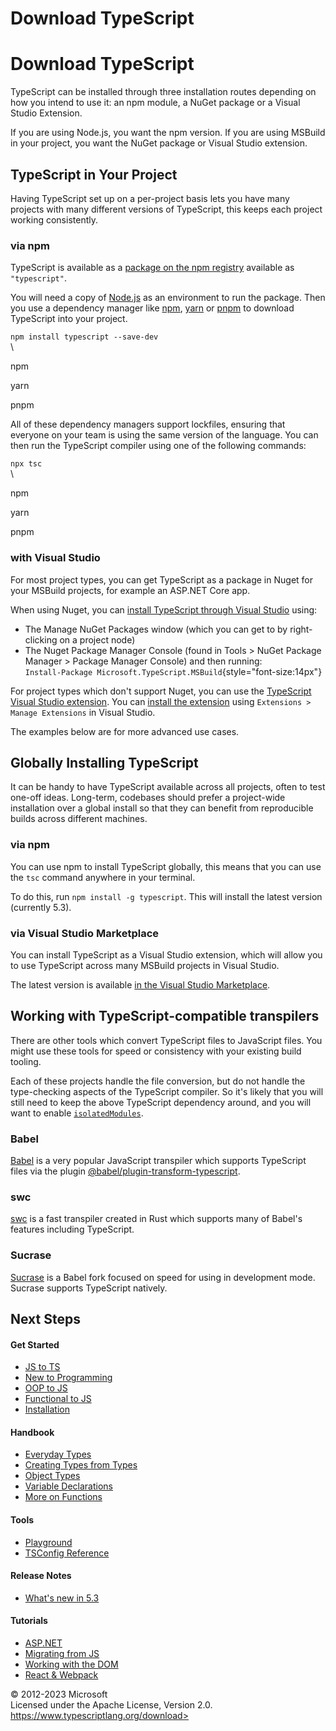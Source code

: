 Download TypeScript
===================

 
Download TypeScript
===================

TypeScript can be installed through three installation routes depending
on how you intend to use it: an npm module, a NuGet package or a Visual
Studio Extension.

If you are using Node.js, you want the npm version. If you are using
MSBuild in your project, you want the NuGet package or Visual Studio
extension.


 
TypeScript in Your Project
--------------------------

Having TypeScript set up on a per-project basis lets you have many
projects with many different versions of TypeScript, this keeps each
project working consistently.

 

### via npm

TypeScript is available as a [package on the npm
registry](https://www.npmjs.com/package/typescript) available as
`"typescript"`.

You will need a copy of
[Node.js](https://nodejs.org/en/ "Link to the node.js project") as an
environment to run the package. Then you use a dependency manager like
[npm](https://www.npmjs.com/ "Link to the npm package manager"),
[yarn](https://yarnpkg.com/ "Link to the yarn package manager") or
[pnpm](https://pnpm.js.org/ "Link to the pnpm package manager") to
download TypeScript into your project.

<div>

`npm install typescript --save-dev`\
\

npm

yarn

pnpm

</div>

All of these dependency managers support lockfiles, ensuring that
everyone on your team is using the same version of the language. You can
then run the TypeScript compiler using one of the following commands:

<div>

`npx tsc`\
\

npm

yarn

pnpm

</div>



### with Visual Studio

For most project types, you can get TypeScript as a package in Nuget for
your MSBuild projects, for example an ASP.NET Core app.

When using Nuget, you can [install TypeScript through Visual
Studio](https://learn.microsoft.com/visualstudio/javascript/tutorial-aspnet-with-typescript)
using:

-   The Manage NuGet Packages window (which you can get to by
    right-clicking on a project node)
-   The Nuget Package Manager Console (found in Tools \> NuGet Package
    Manager \> Package Manager Console) and then running:\
    `Install-Package Microsoft.TypeScript.MSBuild`{style="font-size:14px"}

For project types which don\'t support Nuget, you can use the
[TypeScript Visual Studio
extension](https://marketplace.visualstudio.com/items?itemName=TypeScriptTeam.typescript-53beta).
You can [install the
extension](https://learn.microsoft.com/visualstudio/ide/finding-and-using-visual-studio-extensions)
using `Extensions > Manage Extensions` in Visual Studio.




 
The examples below are for more advanced use cases.


 
Globally Installing TypeScript
------------------------------

It can be handy to have TypeScript available across all projects, often
to test one-off ideas. Long-term, codebases should prefer a project-wide
installation over a global install so that they can benefit from
reproducible builds across different machines.

 

### via npm

You can use npm to install TypeScript globally, this means that you can
use the `tsc` command anywhere in your terminal.

To do this, run `npm install -g typescript`. This will install the
latest version (currently 5.3).



### via Visual Studio Marketplace

You can install TypeScript as a Visual Studio extension, which will
allow you to use TypeScript across many MSBuild projects in Visual
Studio.

The latest version is available [in the Visual Studio
Marketplace](https://marketplace.visualstudio.com/items?itemName=TypeScriptTeam.typescript-53beta "Link to the Visual Studio Marketplace for the TypeScript MSBuild extension").




 
Working with TypeScript-compatible transpilers
----------------------------------------------

There are other tools which convert TypeScript files to JavaScript
files. You might use these tools for speed or consistency with your
existing build tooling.

Each of these projects handle the file conversion, but do not handle the
type-checking aspects of the TypeScript compiler. So it\'s likely that
you will still need to keep the above TypeScript dependency around, and
you will want to enable [`isolatedModules`](tsconfig#isolatedModules).

 

### Babel

[Babel](https://babeljs.io/) is a very popular JavaScript transpiler
which supports TypeScript files via the plugin
[\@babel/plugin-transform-typescript](https://babeljs.io/docs/en/babel-preset-typescript#docsNav).



### swc

[swc](https://swc-project.github.io/docs/installation/) is a fast
transpiler created in Rust which supports many of Babel\'s features
including TypeScript.



### Sucrase

[Sucrase](https://github.com/alangpierce/sucrase#sucrase/) is a Babel
fork focused on speed for using in development mode. Sucrase supports
TypeScript natively.




 
Next Steps 
----------

 
 
#### Get Started

-   [JS to TS](docs/handbook/typescript-in-5-minutes)
-   [New to Programming](docs/handbook/typescript-from-scratch)
-   [OOP to JS](docs/handbook/typescript-in-5-minutes-oop)
-   [Functional to JS](docs/handbook/typescript-in-5-minutes-func)
-   [Installation](download)


 
#### Handbook

-   [Everyday Types](docs/handbook/2/everyday-types)
-   [Creating Types from Types](docs/handbook/2/types-from-types)
-   [Object Types](docs/handbook/2/objects)
-   [Variable Declarations](docs/handbook/variable-declarations)
-   [More on Functions](docs/handbook/2/functions)


 
#### Tools

-   [Playground](https://www.typescriptlang.org/play/)
-   [TSConfig Reference](tsconfig/index)

#### Release Notes 

-   [What\'s new in
    5.3](https://www.typescriptlang.org/docs/handbook/release-notes/typescript-5-3.html)


 
#### Tutorials

-   [ASP.NET](docs/handbook/asp-net-core)
-   [Migrating from JS](docs/handbook/migrating-from-javascript)
-   [Working with the DOM](docs/handbook/dom-manipulation)
-   [React & Webpack](docs/handbook/react-&-webpack)




 
© 2012-2023 Microsoft\
Licensed under the Apache License, Version 2.0.\
https://www.typescriptlang.org/download>

